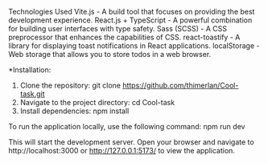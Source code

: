 Technologies Used
Vite.js - A build tool that focuses on providing the best development experience.
React.js + TypeScript - A powerful combination for building user interfaces with type safety.
Sass (SCSS) - A CSS preprocessor that enhances the capabilities of CSS.
react-toastify - A library for displaying toast notifications in React applications.
localStorage - Web storage that allows you to store todos in a web browser.

*Installation:
1) Clone the repository: git clone https://github.com/thimerlan/Cool-task.git
2) Navigate to the project directory: cd Cool-task
3) Install dependencies: npm install


 To run the application locally, use the following command:
  npm run dev

This will start the development server. Open your browser and navigate to http://localhost:3000 or http://127.0.0.1:5173/ to view the application.
